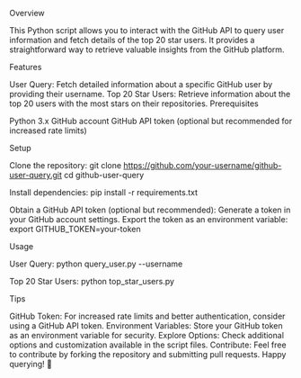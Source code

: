 Overview

This Python script allows you to interact with the GitHub API to query user information and fetch details of the top 20 star users. It provides a straightforward way to retrieve valuable insights from the GitHub platform.

Features

User Query: Fetch detailed information about a specific GitHub user by providing their username.
Top 20 Star Users: Retrieve information about the top 20 users with the most stars on their repositories.
Prerequisites

Python 3.x
GitHub account
GitHub API token (optional but recommended for increased rate limits)

Setup

Clone the repository:
git clone https://github.com/your-username/github-user-query.git
cd github-user-query

Install dependencies:
pip install -r requirements.txt

Obtain a GitHub API token (optional but recommended):
Generate a token in your GitHub account settings.
Export the token as an environment variable:
export GITHUB_TOKEN=your-token


Usage

User Query:
python query_user.py --username <username>

Top 20 Star Users:
python top_star_users.py

Tips

GitHub Token: For increased rate limits and better authentication, consider using a GitHub API token.
Environment Variables: Store your GitHub token as an environment variable for security.
Explore Options: Check additional options and customization available in the script files.
Contribute: Feel free to contribute by forking the repository and submitting pull requests.
Happy querying! 🚀
